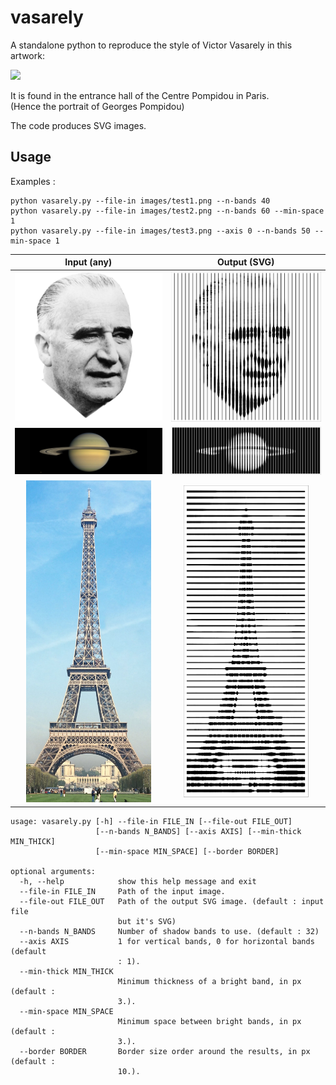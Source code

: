 # vasarely

A standalone python to reproduce the style of Victor Vasarely in this artwork:

<img src="http://golem13.fr/wp-content/uploads/2019/02/Vasarely-expo-CentrePoimpidou.jpg" height="250">

It is found in the entrance hall of the Centre Pompidou in Paris.  
(Hence the portrait of Georges Pompidou)

The code produces SVG images.

## Usage

Examples :
```
python vasarely.py --file-in images/test1.png --n-bands 40
python vasarely.py --file-in images/test2.png --n-bands 60 --min-space 1
python vasarely.py --file-in images/test3.png --axis 0 --n-bands 50 --min-space 1
```
Input (any) | Output (SVG)
:---: | :---:
<img src="images/test1.png" width="250">| <img src="images/test1_out.png" width="250">
<img src="images/test2.png" width="380">| <img src="images/test2_out.png" width="380">
<img src="images/test3.png" width="200">| <img src="images/test3_out.png" width="200">


```
usage: vasarely.py [-h] --file-in FILE_IN [--file-out FILE_OUT]
                   [--n-bands N_BANDS] [--axis AXIS] [--min-thick MIN_THICK]
                   [--min-space MIN_SPACE] [--border BORDER]

optional arguments:
  -h, --help            show this help message and exit
  --file-in FILE_IN     Path of the input image.
  --file-out FILE_OUT   Path of the output SVG image. (default : input file
                        but it's SVG)
  --n-bands N_BANDS     Number of shadow bands to use. (default : 32)
  --axis AXIS           1 for vertical bands, 0 for horizontal bands (default
                        : 1).
  --min-thick MIN_THICK
                        Minimum thickness of a bright band, in px (default :
                        3.).
  --min-space MIN_SPACE
                        Minimum space between bright bands, in px (default :
                        3.).
  --border BORDER       Border size order around the results, in px (default :
                        10.).
```
